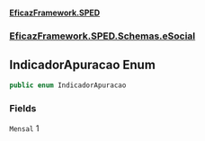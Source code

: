 #### [EficazFramework.SPED](EficazFrameworkSPED.md 'EficazFramework SPED')
### [EficazFramework.SPED.Schemas.eSocial](EficazFramework.SPED.Schemas.eSocial.md 'EficazFramework.SPED.Schemas.eSocial')

## IndicadorApuracao Enum

```csharp
public enum IndicadorApuracao
```
### Fields

<a name='EficazFramework.SPED.Schemas.eSocial.IndicadorApuracao.Mensal'></a>

`Mensal` 1